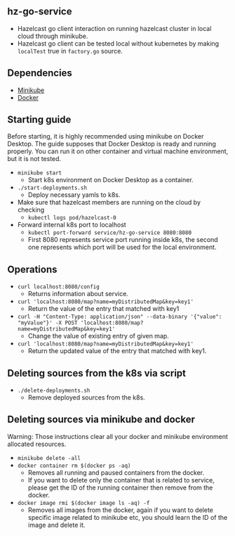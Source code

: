 ## hz-go-service
- Hazelcast go client interaction on running hazelcast cluster in local cloud through minikube.
- Hazelcast go client can be tested local without kubernetes by making `localTest` true in `factory.go` source.

## Dependencies
- [Minikube](https://minikube.sigs.k8s.io/docs/start/)
- [Docker](https://www.docker.com/products/docker-desktop)

## Starting guide
Before starting, it is highly recommended using minikube on Docker Desktop. The guide supposes that Docker Desktop is ready and running properly. You can run it on other container and virtual machine environment, but it is not tested.
- `minikube start`
  - Start k8s environment on Docker Desktop as a container.
- `./start-deployments.sh`
  - Deploy necessary yamls to k8s.
- Make sure that hazelcast members are running on the cloud by checking
  - `kubectl logs pod/hazelcast-0`
- Forward internal k8s port to localhost
  - `kubectl port-forward service/hz-go-service 8080:8080`
  - First 8080 represents service port running inside k8s, the second one represents which port will be used for the local environment.

## Operations
- `curl localhost:8080/config`
  - Returns information about service.
- `curl 'localhost:8080/map?name=myDistributedMap&key=key1'`
  - Return the value of the entry that matched with key1
- `curl -H "Content-Type: application/json" --data-binary '{"value": "myValue"}' -X POST 'localhost:8080/map?name=myDistributedMap&key=key1'`
  - Change the value of existing entry of given map.
- `curl 'localhost:8080/map?name=myDistributedMap&key=key1'`
  - Return the updated value of the entry that matched with key1.

## Deleting sources from the k8s via script
- `./delete-deployments.sh`
  - Remove deployed sources from the k8s.

## Deleting sources via minikube and docker
Warning: Those instructions clear all your docker and minikube environment allocated resources.
- `minikube delete -all`
- `docker container rm $(docker ps -aq)`
  - Removes all running and paused containers from the docker.
  - If you want to delete only the container that is related to service, please get the ID of the running container then remove from the docker.
- `docker image rmi $(docker image ls -aq) -f`
  - Removes all images from the docker, again if you want to delete specific image related to minikube etc, you should learn the ID of the image and delete it.
